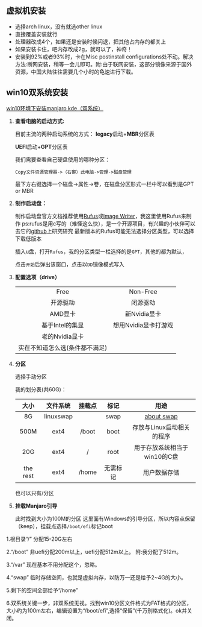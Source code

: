 ## 虚拟机安装

* 选择arch linux，没有就选other linux
* 直接覆盖安装就行
* 处理器改成4个，如果还是安装时候闪退，把其他占内存的都关上
* 如果安装卡住，吧内存改成2g，就可以了，神奇！
* 安装到92%或者93%时，卡在Misc postinstall configurations处不动。解决方法:断网安装，稍等一会儿即可。附:由于联网安装，这部分镜像来源于国外资源，中国大陆往往需要几个小时的龟速进行下载。

## win10双系统安装

[win10环境下安装manjaro kde（双系统）](https://www.cnblogs.com/Jaywhen-xiang/p/11561661.html)

1. **查看电脑的启动方式:**

   目前主流的两种启动系统的方式：
   **legacy**启动+**MBR**分区表

   **UEFI**启动+**GPT**分区表

   我们需要查看自己硬盘使用的哪种分区：

   ```repl
   Copy文件资源管理器->（右键）此电脑->管理->磁盘管理
   ```
	最下方右键选择一个磁盘->属性->卷，在磁盘分区形式一栏中可以看到是GPT or MBR
	
2. **制作启动盘：**

   制作启动盘官方文档推荐使用[Rufus](http://rufus.ie/)或[Image Writer](https://launchpad.net/win32-image-writer/)，我这里使用Rufus来制作
   ps:rufus是用c写的（难怪这么快），是一个开源项目，有兴趣的小伙伴可以去它的[github](https://github.com/pbatard/rufus/tree/master/src)上研究研究
   最新版本的Rufus可能无法选择分区类型，可以选择下载低版本

   插入u盘，打开`Rufus`，我的分区类型一栏选择的是`GPT`，其他的都为默认，

   点击`开始`后弹出该窗口，点击以`DD`镜像模式写入

3. **配置选项（drive）**

   |                                |                      |
   | :----------------------------: | :------------------: |
   |              Free              |       Non-Free       |
   |            开源驱动            |       闭源驱动       |
   |            AMD显卡             |     新Nvidia显卡     |
   |        基于Intel的集显         | 想用Nvidia显卡打游戏 |
   |         老的Nvidia显卡         |                      |
   | 实在不知道怎么选(条件都不满足) |                      |
   
4. **分区**

   选择手动分区

   我的划分表(共60G)：

   |   大小   | 文件系统  | 挂载点 |   标记   |                             用途                             |
   | :------: | :-------: | :----: | :------: | :----------------------------------------------------------: |
   |    8G    | linuxswap |        |   swap   | [about swap](https://www.cnblogs.com/kerrycode/p/5246383.html) |
   |   500M   |   ext4    | /boot  |   boot   |                  存放与Linux启动相关的程序                   |
   |   20G    |   ext4    |   /    |   root   |                 用于存放系统相当于win10的C盘                 |
   | the rest |   ext4    | /home  | 无需标记 |                         用户数据存储                         |

   也可以只有/分区

5. **挂载Manjaro引导**

   此时找到大小为100M的分区
   这里面有Windows的引导分区，所以内容点保留（keep），挂载点选择`/boot/efi`标记boot



1.根目录“/” 分配15-20G左右

2.“/boot” 非uefi分配200m以上，uefi分配512m以上。 附:我分配了512m。

3.“/var” 现在基本不用分配这个，忽略。

4.“swap” 临时存储空间，也就是虚拟内存，以防万一还是给予2~4G的大小。

5.剩下的空间全部给予“/home”

6.双系统关键一步，非双系统无视。找到win10分区文件格式为FAT格式的分区，大小约为100m左右，编辑设置为“/boot/efi”,选择“保留”(千万别格式化)。ok并关闭。

## 